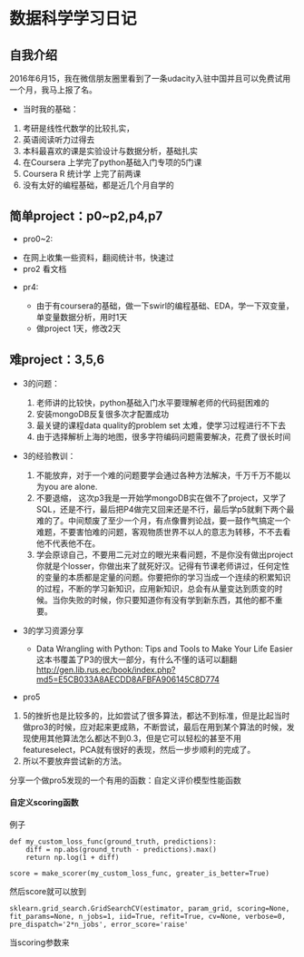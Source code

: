 # 数据科学学习日记
## 自我介绍
2016年6月15，我在微信朋友圈里看到了一条udacity入驻中国并且可以免费试用一个月，我马上报了名。
-  当时我的基础：

 1. 考研是线性代数学的比较扎实，
 2. 英语阅读听力过得去
 3. 本科最喜欢的课是实验设计与数据分析，基础扎实
 4. 在Coursera 上学完了python基础入门专项的5门课
 5. Coursera R 统计学 上完了前两课
 6. 没有太好的编程基础，都是近几个月自学的

## 简单project：p0~p2,p4,p7
- pro0~2:

 + 在网上收集一些资料，翻阅统计书，快速过
 + pro2 看文档

- pr4:

  + 由于有coursera的基础，做一下swirl的编程基础、EDA，学一下双变量，单变量数据分析，用时1天
  + 做project 1天，修改2天

 ## 难project：3,5,6
 - 3的问题：

    1. 老师讲的比较快，python基础入门水平要理解老师的代码挺困难的
    2. 安装mongoDB反复很多次才配置成功
    3. 最关键的课程data quality的problem set 太难，使学习过程进行不下去
    4. 由于选择解析上海的地图，很多字符编码问题需要解决，花费了很长时间
 - 3的经验教训：
    1. 不能放弃，对于一个难的问题要学会通过各种方法解决，千万千万不能以为you are alone.
    2. 不要退缩， 这次p3我是一开始学mongoDB实在做不了project，又学了SQL，还是不行，最后把P4做完又回来还是不行，最后学p5就剩下两个最难的了。中间颓废了至少一个月，有点像曹刿论战，要一鼓作气搞定一个难题，不要害怕难的问题，客观物质世界不以人的意志为转移，不不去看他不代表他不在。
    3. 学会原谅自己，不要用二元对立的眼光来看问题，不是你没有做出project你就是个losser，你做出来了就死好汉。记得有节课老师讲过，任何定性的变量的本质都是定量的问题。你要把你的学习当成一个连续的积累知识的过程，不断的学习新知识，应用新知识，总会有从量变达到质变的时候。当你失败的时候，你只要知道你有没有学到新东西，其他的都不重要。

  - 3的学习资源分享
    - Data Wrangling with Python: Tips and Tools to Make Your Life Easier 这本书覆盖了P3的很大一部分，有什么不懂的话可以翻翻 http://gen.lib.rus.ec/book/index.php?md5=E5CB033A8AECDD8AFBFA906145C8D774


  - pro5
  1. 5的挫折也是比较多的，比如尝试了很多算法，都达不到标准，但是比起当时做pro3的时候，应对起来更成熟，不断尝试，最后在用到某个算法的时候，发现使用其他算法怎么都达不到0.3，但是它可以轻松的甚至不用featureselect，PCA就有很好的表现，然后一步步顺利的完成了。
  2. 所以不要放弃尝试新的方法。

分享一个做pro5发现的一个有用的函数：自定义评价模型性能函数

#### 自定义scoring函数
例子
```
def my_custom_loss_func(ground_truth, predictions):  
    diff = np.abs(ground_truth - predictions).max()
    return np.log(1 + diff)

score = make_scorer(my_custom_loss_func, greater_is_better=True)

```

然后score就可以放到
```
sklearn.grid_search.GridSearchCV(estimator, param_grid, scoring=None, fit_params=None, n_jobs=1, iid=True, refit=True, cv=None, verbose=0, pre_dispatch='2*n_jobs', error_score='raise'
```
当scoring参数来
